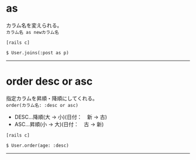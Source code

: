 # as
カラム名を変えられる。    
`カラム名 as newカラム名`
~~~
[rails c]

$ User.joins(:post as p)
~~~
***

# order desc or asc
指定カラムを昇順・降順にしてくれる。    
`order(カラム名: :desc or asc)`    
    
- DESC...降順(大 → 小)(日付：　新 → 古)
- ASC...昇順(小 → 大)(日付：　古 → 新)

~~~
[rails c]

$ User.order(age: :desc)
~~~
***
